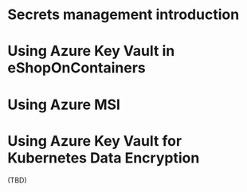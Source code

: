 # Secrets management introduction

# Using Azure Key Vault in eShopOnContainers

# Using Azure MSI

# Using Azure Key Vault for Kubernetes Data Encryption
(TBD)